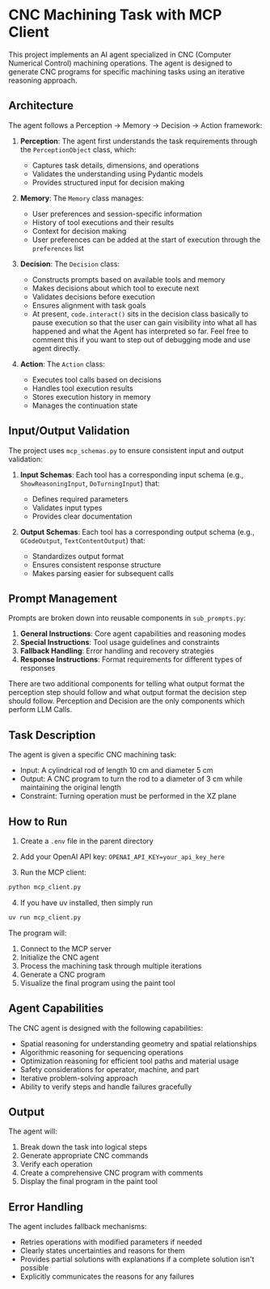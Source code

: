 # CNC Machining Task with MCP Client

This project implements an AI agent specialized in CNC (Computer Numerical Control) machining operations. The agent is designed to generate CNC programs for specific machining tasks using an iterative reasoning approach.

## Architecture

The agent follows a Perception -> Memory -> Decision -> Action framework:

1. **Perception**: The agent first understands the task requirements through the `PerceptionObject` class, which:
   - Captures task details, dimensions, and operations
   - Validates the understanding using Pydantic models
   - Provides structured input for decision making

2. **Memory**: The `Memory` class manages:
   - User preferences and session-specific information
   - History of tool executions and their results
   - Context for decision making
   - User preferences can be added at the start of execution through the `preferences` list

3. **Decision**: The `Decision` class:
   - Constructs prompts based on available tools and memory
   - Makes decisions about which tool to execute next
   - Validates decisions before execution
   - Ensures alignment with task goals
   - At present, `code.interact()` sits in the decision class basically to pause execution so that the user can gain visibility into what all has happened and what the Agent has interpreted so far. Feel free to comment this if you want to step out of debugging mode and use agent directly.

4. **Action**: The `Action` class:
   - Executes tool calls based on decisions
   - Handles tool execution results
   - Stores execution history in memory
   - Manages the continuation state

## Input/Output Validation

The project uses `mcp_schemas.py` to ensure consistent input and output validation:

1. **Input Schemas**: Each tool has a corresponding input schema (e.g., `ShowReasoningInput`, `DoTurningInput`) that:
   - Defines required parameters
   - Validates input types
   - Provides clear documentation

2. **Output Schemas**: Each tool has a corresponding output schema (e.g., `GCodeOutput`, `TextContentOutput`) that:
   - Standardizes output format
   - Ensures consistent response structure
   - Makes parsing easier for subsequent calls

## Prompt Management

Prompts are broken down into reusable components in `sub_prompts.py`:

1. **General Instructions**: Core agent capabilities and reasoning modes
2. **Special Instructions**: Tool usage guidelines and constraints
3. **Fallback Handling**: Error handling and recovery strategies
4. **Response Instructions**: Format requirements for different types of responses

There are two additional components for telling what output format the perception step should follow and what output format the decision step should follow. Perception and Decision are the only components which perform LLM Calls.

## Task Description

The agent is given a specific CNC machining task:
- Input: A cylindrical rod of length 10 cm and diameter 5 cm
- Output: A CNC program to turn the rod to a diameter of 3 cm while maintaining the original length
- Constraint: Turning operation must be performed in the XZ plane

## How to Run
1. Create a `.env` file in the parent directory

2. Add your OpenAI API key: `OPENAI_API_KEY=your_api_key_here`

3. Run the MCP client:
```bash
python mcp_client.py
```

4. If you have uv installed, then simply run
```bash
uv run mcp_client.py
```

The program will:
1. Connect to the MCP server
2. Initialize the CNC agent
3. Process the machining task through multiple iterations
4. Generate a CNC program
5. Visualize the final program using the paint tool

## Agent Capabilities

The CNC agent is designed with the following capabilities:
- Spatial reasoning for understanding geometry and spatial relationships
- Algorithmic reasoning for sequencing operations
- Optimization reasoning for efficient tool paths and material usage
- Safety considerations for operator, machine, and part
- Iterative problem-solving approach
- Ability to verify steps and handle failures gracefully

## Output

The agent will:
1. Break down the task into logical steps
2. Generate appropriate CNC commands
3. Verify each operation
4. Create a comprehensive CNC program with comments
5. Display the final program in the paint tool

## Error Handling

The agent includes fallback mechanisms:
- Retries operations with modified parameters if needed
- Clearly states uncertainties and reasons for them
- Provides partial solutions with explanations if a complete solution isn't possible
- Explicitly communicates the reasons for any failures